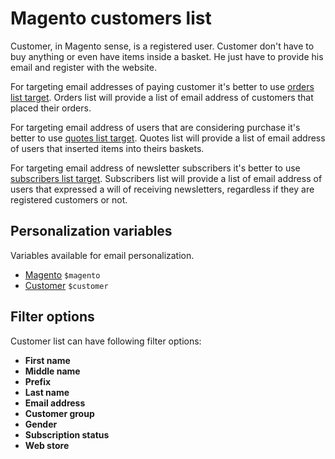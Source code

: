 # Magento customers list

Customer, in Magento sense, is a registered user. Customer don't have to buy 
anything or even have items inside a basket. He just have to provide his 
email and register with the website. 

For targeting email addresses of paying customer it's better to use [orders list target](copernica-docs:MarketingSuite/magento-integration/targets/orders).
Orders list will provide a list of email address of customers that placed their
orders.

For targeting email address of users that are considering purchase it's better 
to use [quotes list target](copernica-docs:MarketingSuite/magento-integration/targets/quotes).
Quotes list will provide a list of email address of users that inserted items
into theirs baskets.

For targeting email address of newsletter subscribers it's better to use [subscribers list target](copernica-docs:MarketingSuite/magento-integration/targets/subscribers).
Subscribers list will provide a list of email address of users that expressed
a will of receiving newsletters, regardless if they are registered customers or
not.

## Personalization variables

Variables available for email personalization.

- [Magento](copernica-docs:MarketingSuite/magento-integration/object/magento) `$magento` 
- [Customer](copernica-docs:MarketingSuite/magento-integration/object/customer) `$customer`

## Filter options

Customer list can have following filter options:

* **First name**
* **Middle name**
* **Prefix**
* **Last name**
* **Email address**
* **Customer group**
* **Gender**
* **Subscription status**
* **Web store**
